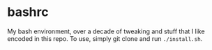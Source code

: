# bashrc

My bash environment, over a decade of tweaking and stuff that I like encoded in this repo.  To use, simply git clone and run `./install.sh`.
